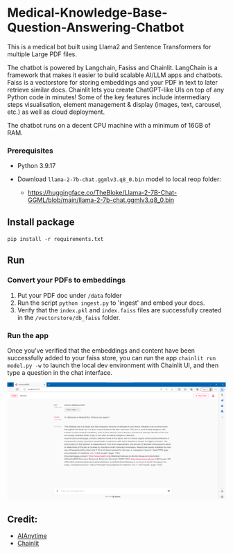 # Medical-Knowledge-Base-Question-Answering-Chatbot
This is a medical bot built using Llama2 and Sentence Transformers for multiple Large PDF files. 

The chatbot is powered by Langchain, Fasiss and Chainlit. LangChain is a framework that makes it easier to build scalable AI/LLM apps and chatbots. Faiss is a vectorstore for storing embeddings and your PDF in text to later retrieve similar docs. Chainlit lets you create ChatGPT-like UIs on top of any Python code in minutes! Some of the key features include intermediary steps visualisation, element management & display (images, text, carousel, etc.) as well as cloud deployment.

The chatbot runs on a decent CPU machine with a minimum of 16GB of RAM.

### Prerequisites

- Python 3.9.17

- Download `llama-2-7b-chat.ggmlv3.q8_0.bin` model to local reop folder: 
  - https://huggingface.co/TheBloke/Llama-2-7B-Chat-GGML/blob/main/llama-2-7b-chat.ggmlv3.q8_0.bin

## Install package

`pip install -r requirements.txt`

## Run

### Convert your PDFs to embeddings

1. Put your PDF doc under `/data` folder
2. Run the script `python ingest.py` to 'ingest' and embed your docs. 
3. Verify that the `index.pkl` and `index.faiss` files are successfully created in the `/vectorstore/db_faiss` folder.

### Run the app

Once you've verified that the embeddings and content have been successfully added to your faiss store, you can run the app `chainlit run model.py -w` to launch the local dev environment with Chainlit UI, and then type a question in the chat interface.

![chainlit_demo_screenshot](img/chainlit_demo_screenshot.png)

## Credit: 

- [AIAnytime](https://github.com/AIAnytime/Llama2-Medical-Chatbot)
- [Chainlit](https://github.com/Chainlit/chainlit)
